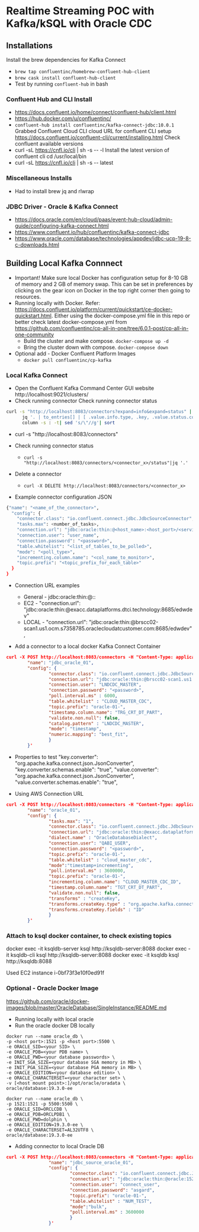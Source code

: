 # Realtime Streaming POC with Kafka/kSQL with Oracle CDC 

## Installations

Install the brew dependencies for Kafka Connect
* `brew tap confluentinc/homebrew-confluent-hub-client`
* `brew cask install confluent-hub-client`
* Test by running `confluent-hub` in bash

### Confluent Hub and CLI Install
* https://docs.confluent.io/home/connect/confluent-hub/client.html
* https://hub.docker.com/u/confluentinc/
* `confluent-hub install confluentinc/kafka-connect-jdbc:10.0.1`
Grabbed Confluent Cloud CLI cloud
URL for confluent CLI setup https://docs.confluent.io/confluent-cli/current/installing.html 
Check confluent available versions
* curl -sL https://cnfl.io/cli | sh -s -- -l
Install the latest version of confluent cli
cd /usr/local/bin
* curl -sL https://cnfl.io/cli | sh -s -- latest

### Miscellaneous Installs
* Had to install brew jq and rlwrap

### JDBC Driver - Oracle & Kafka Connect
* https://docs.oracle.com/en/cloud/paas/event-hub-cloud/admin-guide/configuring-kafka-connect.html
* https://www.confluent.io/hub/confluentinc/kafka-connect-jdbc
* https://www.oracle.com/database/technologies/appdev/jdbc-ucp-19-8-c-downloads.html

## Building Local Kafka Connnect 
* Important! Make sure local Docker has configuration setup for 8-10 GB of memory 
and 2 GB of memory swap. This can be set in preferences by clicking on the gear icon on 
Docker in the top right corner then going to resources.
* Running locally with Docker. Refer: https://docs.confluent.io/platform/current/quickstart/ce-docker-quickstart.html. Either using the docker-compose.yml file in this repo or better check latest docker-compose.yml from https://github.com/confluentinc/cp-all-in-one/tree/6.0.1-post/cp-all-in-one-community
    * Build the cluster and make compose. `docker-compose up -d`
    * Bring the cluster down with compose. `docker-compose down`
* Optional add - Docker Confluent Platform Images
    * `docker pull confluentinc/cp-kafka`

### Local Kafka Connect
* Open the Confluent Kafka Command Center GUI website
http://localhost:9021/clusters/
* Check running connector Check running connector status
```bash
curl -s "http://localhost:8083/connectors?expand=info&expand=status" | \
      jq '. | to_entries[] | [ .value.info.type, .key, .value.status.connector.state,.value.status.tasks[].state,.value.info.config."connector.class"]|join(":|:")' | \
      column -s : -t| sed 's/\"//g'| sort
```
* curl -s "http://localhost:8083/connectors"
* Check running connector status
    * `curl -s "http://localhost:8083/connectors/<connector_x>/status"|jq '.'`
* Delete a connector 
    * `curl -X DELETE http://localhost:8083/connectors/<connector_x>`

* Example connector configuration JSON
```bash
{"name": "<name_of_the_connector>",
  "config": {
    "connector.class": "io.confluent.connect.jdbc.JdbcSourceConnector",
    "tasks.max": <number_of_tasks>,
    "connection.url": "jdbc:oracle:thin:@<host_name>:<host_port>/<service_name>",
    "connection.user": "user_name",
    "connection.password": "<password>",
    "table.whitelist": "<list_of_tables_to_be_polled>",
    "mode": "<poll_type>",
    "incrementing.column.name": "<col_name_to_monitor>",
    "topic.prefix": "<topic_prefix_for_each_table>"
  }
}
```
 
* Connection URL examples
    * General - jdbc:oracle:thin:@<host>:<port>:<SID> 
    * EC2 - "connection.url": "jdbc:oracle:thin:@exacc.dataplatforms.dtci.technology:8685/edwdev"
    * LOCAL - "connection.url": "jdbc:oracle:thin:@brscc02-scan1.us1.ocm.s7358785.oraclecloudatcustomer.com:8685/edwdev",
        
* Add a connector to a local docker Kafka Connect Container
```json
curl -X POST http://localhost:8083/connectors -H "Content-Type: application/json" -d '{
        "name": "jdbc_oracle_01",
        "config": {
                "connector.class": "io.confluent.connect.jdbc.JdbcSourceConnector",
                "connection.url": "jdbc:oracle:thin:@brscc02-scan1.us1.ocm.s7358785.oraclecloudatcustomer.com:8685/edwdev",
                "connection.user": "LNDCDC_MASTER",
                "connection.password": "<password>",
                "poll.interval.ms" : 6000,
                "table.whitelist" : "CLOUD_MASTER_CDC",
                "topic.prefix": "oracle-01-",
                "timestamp.column.name": "TRG_CRT_DT_PART",
                "validate.non.null": false,
                "catalog.pattern" : "LNDCDC_MASTER",
                "mode": "timestamp",
                "numeric.mapping": "best_fit",
                }
        }'
```

* Properties to test
"key.converter": "org.apache.kafka.connect.json.JsonConverter",
"key.converter.schemas.enable": "true",
"value.converter": "org.apache.kafka.connect.json.JsonConverter",
"value.converter.schemas.enable": "true",

* Using AWS Connection URL
```json
curl -X POST http://localhost:8083/connectors -H "Content-Type: application/json" -d '{
        "name": "oracle_01",
        "config": {
                "tasks.max": "1",
                "connector.class": "io.confluent.connect.jdbc.JdbcSourceConnector",
                "connection.url": "jdbc:oracle:thin:@exacc.dataplatforms.dtci.technology:8685/edwdev",
                "dialect.name" : "OracleDatabaseDialect",
                "connection.user": "QABI_USER",
                "connection.password": "<password>",
                "topic.prefix": "oracle-01-",
                "table.whitelist" : "cloud_master_cdc",
                "mode":"timestamp+incrementing",
                "poll.interval.ms" : 3600000,
                "topic.prefix": "oracle-01-",
                "incrementing.column.name": "CLOUD_MASTER_CDC_ID",
                "timestamp.column.name": "TGT_CRT_DT_PART",
                "validate.non.null": false,
                "transforms" : "createKey",
                "transforms.createKey.type" : "org.apache.kafka.connect.transforms.ValueToKey",
                "transforms.createKey.fields" : "ID"
                }
        }'
```
  
### Attach to ksql docker container, to check existing topics
docker exec -it ksqldb-server ksql http://ksqldb-server:8088
docker exec -it ksqldb-cli ksql http://ksqldb-server:8088
docker exec -it ksqldb ksql http://ksqldb:8088
      
Used EC2 instance i-0bf73f3e10f0ed91f

### Optional - Oracle Docker Image
https://github.com/oracle/docker-images/blob/master/OracleDatabase/SingleInstance/README.md
* Running locally with local oracle
* Run the oracle docker DB locally  
```
docker run --name oracle_db \
-p <host port>:1521 -p <host port>:5500 \
-e ORACLE_SID=<your SID> \
-e ORACLE_PDB=<your PDB name> \
-e ORACLE_PWD=<your database passwords> \
-e INIT_SGA_SIZE=<your database SGA memory in MB> \
-e INIT_PGA_SIZE=<your database PGA memory in MB> \
-e ORACLE_EDITION=<your database edition> \
-e ORACLE_CHARACTERSET=<your character set> \
-v [<host mount point>:]/opt/oracle/oradata \
oracle/database:19.3.0-ee
```

```
docker run --name oracle_db \
-p 1521:1521 -p 5500:5500 \
-e ORACLE_SID=ORCLCDB \
-e ORACLE_PDB=ORCLPDB1 \
-e ORACLE_PWD=dolphin \
-e ORACLE_EDITION=19.3.0-ee \
-e ORACLE_CHARACTERSET=AL32UTF8 \
oracle/database:19.3.0-ee
```

* Adding connector to local Oracle DB
```json
curl -X POST http://localhost:8083/connectors -H "Content-Type: application/json" -d '{
                "name": "jdbc_source_oracle_01",
                "config": {
                        "connector.class": "io.confluent.connect.jdbc.JdbcSourceConnector",
                        "connection.url": "jdbc:oracle:thin:@oracle:1521/ORCLPDB1",
                        "connection.user": "connect_user",
                        "connection.password": "asgard",
                        "topic.prefix": "oracle-01-",
                        "table.whitelist" : "NUM_TEST",
                        "mode":"bulk",
                        "poll.interval.ms" : 3600000
                        }
                }'
```
